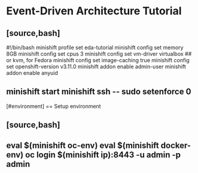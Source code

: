 # Event-Driven Architecture Tutorial

[source,bash]
----
#!/bin/bash
minishift profile set eda-tutorial
minishift config set memory 8GB
minishift config set cpus 3
minishift config set vm-driver virtualbox ## or kvm, for Fedora
minishift config set image-caching true
minishift config set openshift-version v3.11.0
minishift addon enable admin-user
minishift addon enable anyuid

minishift start
minishift ssh -- sudo setenforce 0
----

[#environment]
== Setup environment

[source,bash]
----
eval $(minishift oc-env)
eval $(minishift docker-env)
oc login $(minishift ip):8443 -u admin -p admin
----
